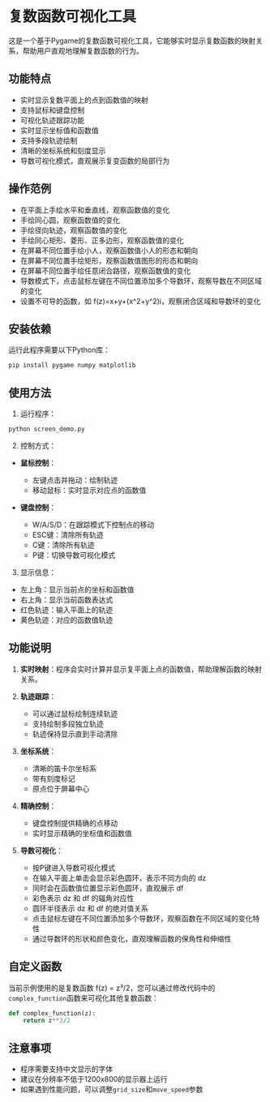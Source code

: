 # 复数函数可视化工具

这是一个基于Pygame的复数函数可视化工具，它能够实时显示复数函数的映射关系，帮助用户直观地理解复数函数的行为。

## 功能特点

- 实时显示复数平面上的点到函数值的映射
- 支持鼠标和键盘控制
- 可视化轨迹跟踪功能
- 实时显示坐标值和函数值
- 支持多段轨迹绘制
- 清晰的坐标系统和刻度显示
- 导数可视化模式，直观展示复变函数的局部行为

## 操作范例

- 在平面上手绘水平和垂直线，观察函数值的变化
- 手绘同心圆，观察函数值的变化
- 手绘径向轨迹，观察函数值的变化
- 手绘同心矩形、菱形、正多边形，观察函数值的变化
- 在屏幕不同位置手绘小人，观察函数值小人的形态和朝向
- 在屏幕不同位置手绘矩形，观察函数值图形的形态和朝向
- 在屏幕不同位置手绘任意闭合路径，观察函数值的变化
- 导数模式下，点击鼠标左键在不同位置添加多个导数环，观察导数在不同区域的变化
- 设置不可导的函数，如 f(z)=x+y+(x^2+y^2)i，观察闭合区域和导数环的变化


## 安装依赖

运行此程序需要以下Python库：

```bash
pip install pygame numpy matplotlib
```

## 使用方法

1. 运行程序：
```bash
python screen_demo.py
```

2. 控制方式：

- **鼠标控制**：
  - 左键点击并拖动：绘制轨迹
  - 移动鼠标：实时显示对应点的函数值

- **键盘控制**：
  - W/A/S/D：在跟踪模式下控制点的移动
  - ESC键：清除所有轨迹
  - C键：清除所有轨迹
  - P键：切换导数可视化模式

3. 显示信息：
  - 左上角：显示当前点的坐标和函数值
  - 右上角：显示当前函数表达式
  - 红色轨迹：输入平面上的轨迹
  - 黄色轨迹：对应的函数值轨迹

## 功能说明

1. **实时映射**：程序会实时计算并显示复平面上点的函数值，帮助理解函数的映射关系。

2. **轨迹跟踪**：
   - 可以通过鼠标绘制连续轨迹
   - 支持绘制多段独立轨迹
   - 轨迹保持显示直到手动清除

3. **坐标系统**：
   - 清晰的笛卡尔坐标系
   - 带有刻度标记
   - 原点位于屏幕中心

4. **精确控制**：
   - 键盘控制提供精确的点移动
   - 实时显示精确的坐标值和函数值

5. **导数可视化**：
   - 按P键进入导数可视化模式
   - 在输入平面上单击会显示彩色圆环，表示不同方向的 dz
   - 同时会在函数值位置显示彩色圆环，直观展示 df
   - 彩色表示 dz 和 df 的辐角对应性
   - 圆环半径表示 dz 和 df 的绝对值关系
   - 点击鼠标左键在不同位置添加多个导数环，观察函数在不同区域的变化特性
   - 通过导数环的形状和颜色变化，直观理解函数的保角性和伸缩性

## 自定义函数

当前示例使用的是复数函数 f(z) = z³/2，您可以通过修改代码中的`complex_function`函数来可视化其他复数函数：

```python
def complex_function(z):
    return z**3/2
```

## 注意事项

- 程序需要支持中文显示的字体
- 建议在分辨率不低于1200x800的显示器上运行
- 如果遇到性能问题，可以调整`grid_size`和`move_speed`参数